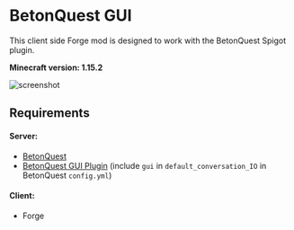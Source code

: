# BetonQuest GUI
This client side Forge mod is designed to work with the BetonQuest Spigot plugin.

**Minecraft version: 1.15.2**

![screenshot](../master/images/demo.png?raw=true)

## Requirements
#### Server:
* [BetonQuest](https://github.com/BetonQuest/BetonQuest)
* [BetonQuest GUI Plugin](https://github.com/giovanni-bozzano/betonquest-gui-plugin) (include ```gui``` in ```default_conversation_IO``` in BetonQuest ```config.yml```)
#### Client:
* Forge
